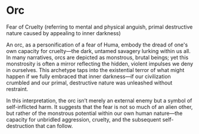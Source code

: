 <!-- wiki-header-section:start -->
# Orc

<!-- wiki-header-section:end -->

<!-- not-for-live-publishing:start -->
<!-- obsidian-pull:start -->
Fear of Cruelty (referring to mental and physical anguish, primal destructive nature caused by appealing to inner darkness)










An orc, as a personification of a fear of Huma, embody the dread of one's own capacity for cruelty—the dark, untamed savagery lurking within us all. In many narratives, orcs are depicted as monstrous, brutal beings; yet this monstrosity is often a mirror reflecting the hidden, violent impulses we deny in ourselves. This archetype taps into the existential terror of what might happen if we fully embraced that inner darkness—if our civilization crumbled and our primal, destructive nature was unleashed without restraint.

In this interpretation, the orc isn’t merely an external enemy but a symbol of self-inflicted harm. It suggests that the fear is not so much of an alien other, but rather of the monstrous potential within our own human nature—the capacity for unbridled aggression, cruelty, and the subsequent self-destruction that can follow.
<!-- obsidian-pull:end -->
<!-- not-for-live-publishing:end -->
